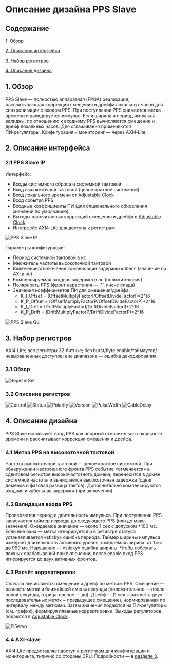 # Описание дизайна PPS Slave
## Содержание

[1. Обзор](#1-context-overview)

[2. Описание интерфейса](#2-interface-description)

[3. Набор регистров](#3-register-set)

[4. Описание дизайна](#4-design-description)

## 1. Обзор
PPS Slave — полностью аппаратная (FPGA) реализация, рассчитывающая коррекции смещения и дрейфа локальных часов для синхронизации с входом PPS. При поступлении PPS снимается метка времени и валидируется импульс. Если ширина и период импульса валидны, по отношению к входному PPS вычисляются смещение и дрейф локальных часов. Для сглаживания применяются ПИ‑регуляторы. Конфигурация и мониторинг — через AXI4‑Lite.

## 2. Описание интерфейса
### 2.1 PPS Slave IP
Интерфейс:
- Входы системного сброса и системной тактовой
- Вход высокоточной тактовой (целое кратное системной)
- Вход локального времени от [Adjustable Clock](../AdjustableClock/Readme.md)
- Вход события PPS
- Входные коэффициенты ПИ (для опционального обновления значений по умолчанию)
- Выходы рассчитанных коррекций смещения и дрейфа в [Adjustable Clock](../AdjustableClock/Readme.md)
- Интерфейс AXI4‑Lite для доступа к регистрам

![PPS Slave IP](Additional%20Files/PpsSlave_IP.png)

Параметры конфигурации:
- Период системной тактовой в нс
- Множитель частоты высокоточной тактовой
- Включение/отключение компенсации задержки кабеля (значение по AXI в нс)
- Компенсируемая входная задержка в нс (положительная)
- Полярность PPS (фронт нарастания — '1', иначе спада)
- Значения коэффициентов ПИ для смещения/дрейфа:
  - K_I_Offset = (OffsetMultiplyFactorI/OffsetDivideFactorI)*2^16
  - K_P_Offset = (OffsetMultiplyFactorP/OffsetDivideFactorP)*2^16
  - K_I_Drift  = (DriftMultiplyFactorI/DriftDivideFactorI)*2^16
  - K_P_Drift  = (DriftMultiplyFactorP/DriftDivideFactorP)*2^16

![PPS Slave Gui](Additional%20Files/PpsSlave_Config.png)

## 3. Набор регистров
AXI4‑Lite; все регистры 32‑битные; без burst/byte enable/таймаутов/невыравненных доступов; вне диапазона — ошибка декодирования.

### 3.1 Обзор
![RegisterSet](Additional%20Files/PpsSlave_Regset.png)

### 3.2 Описание регистров
![Control](Additional%20Files/Reg1_Control.png)
![Status](Additional%20Files/Reg2_Status.png)
![Polarity](Additional%20Files/Reg3_Polarity.png)
![Version](Additional%20Files/Reg4_Version.png)
![PulseWidth](Additional%20Files/Reg5_PulseWidth.png)
![CableDelay](Additional%20Files/Reg6_CableDelay.png)

## 4. Описание дизайна
PPS Slave использует вход PPS как опорный относительно локального времени и рассчитывает коррекции смещения и дрейфа.

### 4.1 Метка PPS на высокоточной тактовой
Частота высокоточной тактовой — целое кратное системной. При обнаружении настроенного фронта PPS событие «отмечается» в сдвиговом регистре высокочастотного домена, переносится в домен системной частоты и вычисляется высокоточная задержка (сдвиг доменов и фазовая разница тактов). Дополнительно компенсируются входная и кабельная задержки (при включении).

### 4.2 Валидация входа PPS
Проверяются период и длительность импульса. При поступлении PPS запускается таймер периода до следующего PPS (или до макс. значения). Ожидаемое значение — около 1 сек с допуском ±100 мс. Если вне окна — метка игнорируется и в регистре статуса устанавливается «sticky» ошибка периода.
Таймер ширины импульса измеряет длительность активного уровня; ожидаемая ширина: от 1 мс до 999 мс. Нарушение — «sticky» ошибка ширины. Чтобы избежать ложных срабатываний при включении, после enable вход PPS игнорируется до двух активных фронтов.

### 4.3 Расчёт корректировок
Сначала вычисляются смещение и дрейф по меткам PPS. Смещение — разность метки и ближайшей смены секунды (положительное — после новой секунды, отрицательное — до). Дрейф — (1 сек − разность двух последовательных меток − предыдущее смещение), нормированная по интервалу между метками. Затем значения подаются на ПИ‑регуляторы (см. график), формируя плавные корректировки. Выходы регуляторов подаются в [Adjustable Clock](../AdjustableClock/Readme.md).

![PiServo](Additional%20Files/PiServo.png)

### 4.4 AXI‑slave
AXI4‑Lite предоставляет доступ к регистрам для конфигурации и мониторинга, типично со стороны CPU. Подробности — в [разделе 3](#3-register-set).
   
